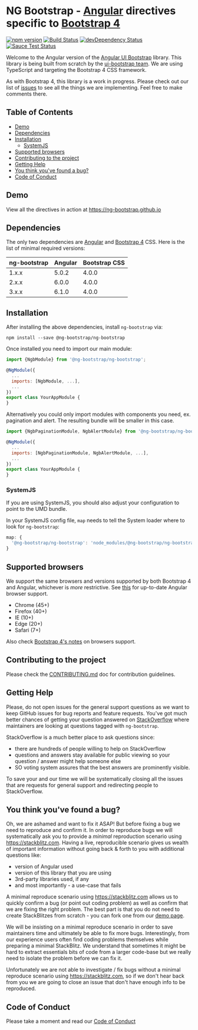 # NG Bootstrap - [Angular](https://angular.io/) directives specific to [Bootstrap 4](https://getbootstrap.com/)

[![npm version](https://badge.fury.io/js/%40ng-bootstrap%2Fng-bootstrap.svg)](https://badge.fury.io/js/%40ng-bootstrap%2Fng-bootstrap)
[![Build Status](https://travis-ci.org/ng-bootstrap/ng-bootstrap.svg?branch=master)](https://travis-ci.org/ng-bootstrap/ng-bootstrap)
[![devDependency Status](https://david-dm.org/ng-bootstrap/ng-bootstrap/dev-status.svg?branch=master)](https://david-dm.org/ng-bootstrap/ng-bootstrap#info=devDependencies)
[![Sauce Test Status](https://saucelabs.com/browser-matrix/pkozlowski.svg)](https://saucelabs.com/u/pkozlowski)

Welcome to the Angular version of the [Angular UI Bootstrap](https://github.com/angular-ui/bootstrap) library.
This library is being built from scratch by the [ui-bootstrap team](https://github.com/angular-ui/bootstrap).
We are using TypeScript and targeting the Bootstrap 4 CSS framework.

As with Bootstrap 4, this library is a work in progress. Please check out our list of
[issues](https://github.com/ng-bootstrap/ng-bootstrap/issues) to see all the things we are implementing.
Feel free to make comments there.

## Table of Contents

- [Demo](#demo)
- [Dependencies](#dependencies)
- [Installation](#installation)
  - [SystemJS](#systemjs)
- [Supported browsers](#supported-browsers)
- [Contributing to the project](#contributing-to-the-project)
- [Getting Help](#getting-help)
- [You think you've found a bug?](#you-think-youve-found-a-bug)
- [Code of Conduct](#code-of-conduct)

## Demo

View all the directives in action at https://ng-bootstrap.github.io

## Dependencies
The only two dependencies are [Angular](https://angular.io) and [Bootstrap 4](https://getbootstrap.com) CSS. 
Here is the list of minimal required versions:

| ng-bootstrap | Angular | Bootstrap CSS |
| ------------ | ------- | ------------- |
| 1.x.x        | 5.0.2   | 4.0.0         |
| 2.x.x        | 6.0.0   | 4.0.0         |
| 3.x.x        | 6.1.0   | 4.0.0         |

## Installation
After installing the above dependencies, install `ng-bootstrap` via:
```shell
npm install --save @ng-bootstrap/ng-bootstrap
```
Once installed you need to import our main module:
```js
import {NgbModule} from '@ng-bootstrap/ng-bootstrap';

@NgModule({
  ...
  imports: [NgbModule, ...],
  ...
})
export class YourAppModule {
}
```

Alternatively you could only import modules with components you need, ex. pagination and alert. 
The resulting bundle will be smaller in this case.

```js
import {NgbPaginationModule, NgbAlertModule} from '@ng-bootstrap/ng-bootstrap';

@NgModule({
  ...
  imports: [NgbPaginationModule, NgbAlertModule, ...],
  ...
})
export class YourAppModule {
}
```

### SystemJS
If you are using SystemJS, you should also adjust your configuration to point to the UMD bundle.

In your SystemJS config file, `map` needs to tell the System loader where to look for `ng-bootstrap`:
```js
map: {
  '@ng-bootstrap/ng-bootstrap': 'node_modules/@ng-bootstrap/ng-bootstrap/bundles/ng-bootstrap.js',
}
```
## Supported browsers

We support the same browsers and versions supported by both Bootstrap 4 and Angular, whichever is _more_ restrictive.
See [this](https://angular.io/guide/browser-support) for up-to-date Angular browser support.

* Chrome (45+)
* Firefox (40+)
* IE (10+) 
* Edge (20+)
* Safari (7+)

Also check [Bootstrap 4's notes](https://getbootstrap.com/docs/4.0/getting-started/browsers-devices/#supported-browsers) on browsers support.

## Contributing to the project

Please check the [CONTRIBUTING.md](CONTRIBUTING.md) doc for contribution guidelines.

## Getting Help

Please, do not open issues for the general support questions as we want to keep GitHub issues for bug reports and feature requests. You've got much better chances of getting your question answered on [StackOverflow](http://stackoverflow.com/questions/tagged/ng-bootstrap) where maintainers are looking at questions tagged with `ng-bootstrap`.

StackOverflow is a much better place to ask questions since:
* there are hundreds of people willing to help on StackOverflow
* questions and answers stay available for public viewing so your question / answer might help someone else
* SO voting system assures that the best answers are prominently visible.

To save your and our time we will be systematically closing all the issues that are requests for general support and redirecting people to StackOverflow.

## You think you've found a bug?

Oh, we are ashamed and want to fix it ASAP! But before fixing a bug we need to reproduce and confirm it. In order to reproduce bugs we will systematically ask you to provide a _minimal_ reproduction scenario using https://stackblitz.com. Having a live, reproducible scenario gives us wealth of important information without going back & forth to you with additional questions like:
* version of Angular used
* version of this library that you are using
* 3rd-party libraries used, if any
* and most importantly - a use-case that fails

A minimal reproduce scenario using https://stackblitz.com allows us to quickly confirm a bug (or point out coding problem) as well as confirm that we are fixing the right problem.
The best part is that you do not need to create StackBlitzes from scratch - you can fork one from our [demo page](https://ng-bootstrap.github.io/#/components).

We will be insisting on a minimal reproduce scenario in order to save maintainers time and ultimately be able to fix more bugs. Interestingly, from our experience users often find coding problems themselves while preparing a minimal StackBlitz. We understand that sometimes it might be hard to extract essentials bits of code from a larger code-base but we really need to isolate the problem before we can fix it.

Unfortunately we are not able to investigate / fix bugs without a minimal reproduce scenario using https://stackblitz.com, so if we don't hear back from you we are going to close an issue that don't have enough info to be reproduced.

## Code of Conduct

Please take a moment and read our [Code of Conduct](CODE_OF_CONDUCT.md)
